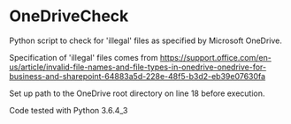 # OneDriveCheck

Python script to check for 'illegal' files as specified by Microsoft OneDrive.

Specification of 'illegal' files comes from 
https://support.office.com/en-us/article/invalid-file-names-and-file-types-in-onedrive-onedrive-for-business-and-sharepoint-64883a5d-228e-48f5-b3d2-eb39e07630fa

Set up path to the OneDrive root directory on line 18 before execution. 

Code tested with Python 3.6.4_3
